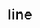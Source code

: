 ---
category: 4-letters
denotation: null
name: line
reference_link: https://www.etymonline.com/word/line
root_language: null
root_name: null
title: line
type: free
word_sums:
- respelling: line
  sum: 'Line + '
---